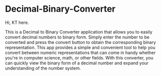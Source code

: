 # Decimal-Binary-Converter

Hi, KT here.

This is a Decimal to Binary Converter application that allows you to easily convert decimal numbers to binary form. Simply enter the number to be converted and press the convert button to obtain the corresponding binary representation. This app provides a simple and convenient tool to help you convert between numeric representations that can come in handy whether you're in computer science, math, or other fields. With this converter, you can quickly view the binary form of a decimal number and expand your understanding of the number system.
